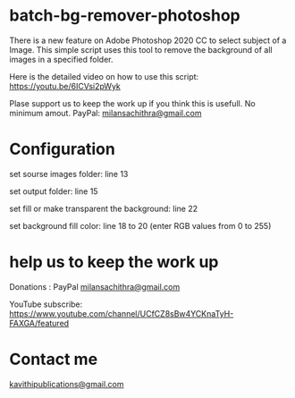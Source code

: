# batch-bg-remover-photoshop

There is a new feature on Adobe Photoshop 2020 CC to select subject of a Image. This simple script uses this tool to remove the background of all images in a specified folder.

Here is the detailed video on how to use this script:
https://youtu.be/6ICVsi2pWyk

Plase support us to keep the work up if you think this is usefull. No minimum amout.
PayPal: milansachithra@gmail.com

# Configuration 

set sourse images folder: line 13

set output folder: line 15

set fill or make transparent the background: line 22

set background fill color: line 18 to 20 (enter RGB values from 0 to 255)

# help us to  keep the work up

Donations : PayPal milansachithra@gmail.com

YouTube subscribe: https://www.youtube.com/channel/UCfCZ8sBw4YCKnaTyH-FAXGA/featured

# Contact me
kavithipublications@gmail.com 
